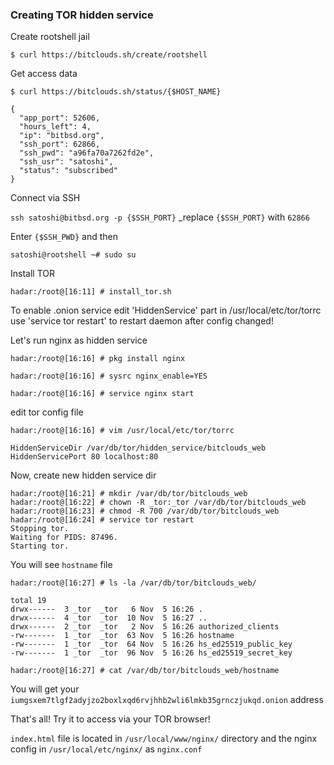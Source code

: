 ### Creating TOR hidden service ###

Create rootshell jail

`$ curl https://bitclouds.sh/create/rootshell`

Get access data

`$ curl https://bitclouds.sh/status/{$HOST_NAME}`

```
{
  "app_port": 52606, 
  "hours_left": 4, 
  "ip": "bitbsd.org", 
  "ssh_port": 62866, 
  "ssh_pwd": "a96fa70a7262fd2e", 
  "ssh_usr": "satoshi", 
  "status": "subscribed"
}
```

Connect via SSH

`ssh satoshi@bitbsd.org -p {$SSH_PORT}` _replace `{$SSH_PORT}` with `62866`

Enter `{$SSH_PWD}` and then

`satoshi@rootshell ~# sudo su`  

Install TOR

`hadar:/root@[16:11] # install_tor.sh`

To enable .onion service edit 'HiddenService' part in /usr/local/etc/tor/torrc
use 'service tor restart' to restart daemon after config changed!

Let's run nginx as hidden service

`hadar:/root@[16:16] # pkg install nginx`

`hadar:/root@[16:16] # sysrc nginx_enable=YES`

`hadar:/root@[16:16] # service nginx start`

edit tor config file

`hadar:/root@[16:16] # vim /usr/local/etc/tor/torrc`

```
HiddenServiceDir /var/db/tor/hidden_service/bitclouds_web
HiddenServicePort 80 localhost:80

```

Now, create new hidden service dir

```
hadar:/root@[16:21] # mkdir /var/db/tor/bitclouds_web
hadar:/root@[16:22] # chown -R _tor:_tor /var/db/tor/bitclouds_web
hadar:/root@[16:23] # chmod -R 700 /var/db/tor/bitclouds_web
hadar:/root@[16:24] # service tor restart
Stopping tor.
Waiting for PIDS: 87496.
Starting tor.
```

You will see `hostname` file

`hadar:/root@[16:27] # ls -la /var/db/tor/bitclouds_web/`

```
total 19
drwx------  3 _tor  _tor   6 Nov  5 16:26 .
drwx------  4 _tor  _tor  10 Nov  5 16:27 ..
drwx------  2 _tor  _tor   2 Nov  5 16:26 authorized_clients
-rw-------  1 _tor  _tor  63 Nov  5 16:26 hostname
-rw-------  1 _tor  _tor  64 Nov  5 16:26 hs_ed25519_public_key
-rw-------  1 _tor  _tor  96 Nov  5 16:26 hs_ed25519_secret_key
```

`hadar:/root@[16:27] # cat /var/db/tor/bitclouds_web/hostname` 

You will get your `iumgsxem7tlgf2adyjzo2boxlxqd6rvjhhb2wli6lmkb35grnczjukqd.onion` address

That's all! Try it to access via your TOR browser!

`index.html` file is located in `/usr/local/www/nginx/` directory and the nginx config in `/usr/local/etc/nginx/` as `nginx.conf`

